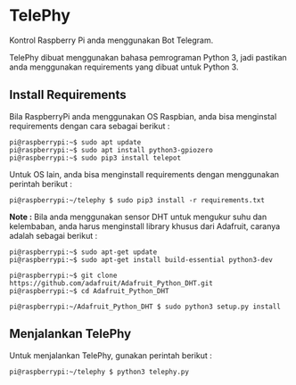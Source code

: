 # TelePhy
Kontrol Raspberry Pi anda menggunakan Bot Telegram.

TelePhy dibuat menggunakan bahasa pemrograman Python 3, jadi pastikan anda menggunakan requirements yang dibuat untuk Python 3.

## Install Requirements
Bila RaspberryPi anda menggunakan OS Raspbian, anda bisa menginstal requirements dengan cara sebagai berikut :

```
pi@raspberrypi:~$ sudo apt update
pi@raspberrypi:~$ sudo apt install python3-gpiozero
pi@raspberrypi:~$ sudo pip3 install telepot
```

Untuk OS lain, anda bisa menginstall requirements dengan menggunakan perintah berikut :

```
pi@raspberrypi:~/telephy $ sudo pip3 install -r requirements.txt 
```

**Note :** Bila anda menggunakan sensor DHT untuk mengukur suhu dan kelembaban, anda harus menginstall library khusus dari Adafruit, caranya adalah sebagai berikut :

```
pi@raspberrypi:~$ sudo apt-get update
pi@raspberrypi:~$ sudo apt-get install build-essential python3-dev

pi@raspberrypi:~$ git clone https://github.com/adafruit/Adafruit_Python_DHT.git
pi@raspberrypi:~$ cd Adafruit_Python_DHT

pi@raspberrypi:~/Adafruit_Python_DHT $ sudo python3 setup.py install
```

## Menjalankan TelePhy
Untuk menjalankan TelePhy, gunakan perintah berikut :

```
pi@raspberrypi:~/telephy $ python3 telephy.py
```

